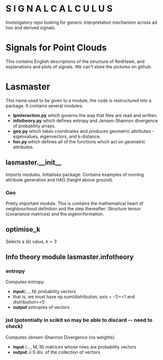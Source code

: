 # S I G N A L   C A L C U L U S
Investigatory repo looking for generic interpretation mechanism across ad hoc and derived signals.

# Signals for Point Clouds
This contains English descriptions of the structure of RedHawk, and explanations and plots of signals. We can't store the pictures on github.

# Lasmaster
This name used to be given to a module, the code is restructured into a package. It contains several modules:
* **lpinteraction.py** which governs the way that files are read and written. 
* **infotheory.py** which defines entropy and Jensen-Shannon divergence of probability arrays.
* **geo.py** which takes coordinates and produces geometric attributes - eigenvalues, eigenvectors, and k-distance.
* **fun.py** which defines all of the functions which act on geometric attributes. 

## lasmaster.\_\_init\_\_
Imports modules. Initialises package. Contains examples of running attribute generation and HAG (height above ground).

### Geo
Pretty important module. This is contains the mathematical heart of neighbourhood definition and the step thereafter: Structure tensor (covariance matrices) and the eigeninformation.

## optimise_k
Selects a \(k\) value, $k>3$

## Info theory module lasmaster.infotheory

### entropy
Computes entropy.
* **input**(..., N) probability vectors
* that is, we must have np.sum(distribution, axis = -1)==1 and distribution>=0
* **output** entropies of vectors

### jsd (potentially in scikit so may be able to discard -- need to check)
Computes Jensen-Shannon Divergence (no weights).
* **input** (..., M, N) matrices whose rows are probability vectors
* **output** J-S div. of the collection of vectors